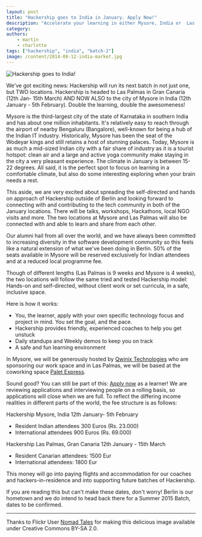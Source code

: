 ```yaml
---
layout: post
title: "Hackership goes to India in January. Apply Now!"
description: "Accelerate your learning in either Mysore, India or  Las Palmas, Gran Canaria. Hackership will now run in two locations this January. "
category:
authors:
    - martin
    - charlotte
tags: ["hackership", "india", "batch-2"]
image: /content/2014-08-12-india-market.jpg
---
```


![Hackership goes to India!](/content/2014-08-12-india-market.jpg)

We've got exciting news: Hackership will run its next batch in not just one, but TWO locations. Hackership is headed to Las Palmas in Gran Canaria (12th Jan- 15th March) AND NOW ALSO to the city of Mysore in India (12th January - 5th February). Double the learning, double the awesomeness!

Mysore is the third-largest city of the state of Karnataka in southern India and has about one million inhabitants. It's relatively easy to reach through the airport of nearby Bengaluru (Bangalore), well-known for being a hub of the Indian IT industry. Historically, Mysore has been the seat of the Wodeyar kings and still retains a host of stunning palaces. Today, Mysore is as much a mid-sized Indian city with a fair share of industry as it is a tourist hotspot: clean air and a large and active yoga community make staying in the city a very pleasant experience. The climate in January is between 15- 22 degrees. All said, it is the perfect spot to focus on learning in a comfortable climate, but also do some interesting exploring when your brain needs a rest.

This aside, we are very excited about spreading the self-directed and hands on approach of Hackership outside of Berlin and  looking forward to connecting with and contributing to the tech community in both of the January locations. There will be talks, workshops, Hackathons, local NGO visits and more.  The two locations at Mysore and Las Palmas will also be connected with and able to learn and share from each other.

Our alumni hail from all over the world, and we have always been committed to increasing diversity in the software development community so this feels like a natural extension of what we've been doing in Berlin. 50% of the seats available in Mysore will be reserved exclusively for Indian attendees and at a reduced local programme fee.

Though of different lengths (Las Palmas is 9 weeks and Mysore is 4 weeks), the two locations will follow the same tried and tested Hackership model: Hands-on and self-directed, without client work or set curricula, in a safe, inclusive space.

Here is how it works:

 - You, the learner, apply with your own specific technology focus and project in mind. You set the goal, and the pace.
 - Hackership provides friendly, experienced coaches to help you get unstuck
 - Daily standups and Weekly demos to keep you on track
 - A safe and fun learning environment

In Mysore, we will be generously hosted by [Qwinix Technologies](http://www.qwinixtech.com/) who are sponsoring our work space  and in Las Palmas, we will be based at the coworking space  [Palet Express](www.paletexpress.com).

Sound good? You can still be part of this: [Apply now](http://www.hackership.org/apply) as a learner! We are reviewing applications and interviewing people on a rolling basis, so applications will close when we are full. To reflect the differing income realities in different parts of the world, the fee structure is as follows:

Hackership Mysore, India 12th January- 5th February
 - Resident Indian attendees 300 Euros (Rs. 23.000)
 - International attendees 900 Euros (Rs. 69.000)

Hackership Las Palmas, Gran Canaria 12th January - 15th March
 - Resident Canarian attendees: 1500 Eur
 - International attendees: 1800 Eur

This money will go into paying flights and accommodation for our coaches and hackers-in-residence and into supporting  future batches of Hackership.

If you are reading this but can't make these dates, don't worry!  Berlin is our hometown and we do intend to head back there for a Summer 2015 Batch, dates to be confirmed.

---
Thanks to Flickr User [Nomad Tales](https://flic.kr/p/5xXmXS) for making this delicious image available under Creative Commons BY-SA 2.0.
